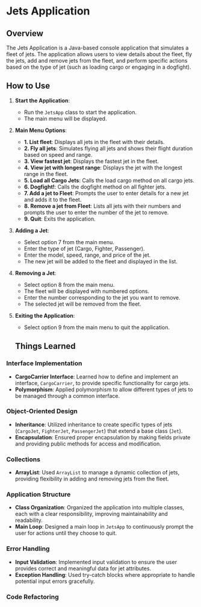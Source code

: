 
# Jets Application

## Overview

The Jets Application is a Java-based console application that simulates a fleet of jets. The application allows users to view details about the fleet, fly the jets, add and remove jets from the fleet, and perform specific actions based on the type of jet (such as loading cargo or engaging in a dogfight).



## How to Use

1. **Start the Application**:
   - Run the `JetsApp` class to start the application.
   - The main menu will be displayed.

2. **Main Menu Options**:
   - **1. List fleet**: Displays all jets in the fleet with their details.
   - **2. Fly all jets**: Simulates flying all jets and shows their flight duration based on speed and range.
   - **3. View fastest jet**: Displays the fastest jet in the fleet.
   - **4. View jet with longest range**: Displays the jet with the longest range in the fleet.
   - **5. Load all Cargo Jets**: Calls the load cargo method on all cargo jets.
   - **6. Dogfight!**: Calls the dogfight method on all fighter jets.
   - **7. Add a jet to Fleet**: Prompts the user to enter details for a new jet and adds it to the fleet.
   - **8. Remove a jet from Fleet**: Lists all jets with their numbers and prompts the user to enter the number of the jet to remove.
   - **9. Quit**: Exits the application.

3. **Adding a Jet**:
   - Select option 7 from the main menu.
   - Enter the type of jet (Cargo, Fighter, Passenger).
   - Enter the model, speed, range, and price of the jet.
   - The new jet will be added to the fleet and displayed in the list.

4. **Removing a Jet**:
   - Select option 8 from the main menu.
   - The fleet will be displayed with numbered options.
   - Enter the number corresponding to the jet you want to remove.
   - The selected jet will be removed from the fleet.

5. **Exiting the Application**:
   - Select option 9 from the main menu to quit the application.



   ## Things Learned 



### Interface Implementation

- **CargoCarrier Interface**: Learned how to define and implement an interface, `CargoCarrier`, to provide specific functionality for cargo jets.
- **Polymorphism**: Applied polymorphism to allow different types of jets to be managed through a common interface.

### Object-Oriented Design

- **Inheritance**: Utilized inheritance to create specific types of jets (`CargoJet`, `FighterJet`, `PassengerJet`) that extend a base class (`Jet`).
- **Encapsulation**: Ensured proper encapsulation by making fields private and providing public methods for access and modification.

### Collections

- **ArrayList**: Used `ArrayList` to manage a dynamic collection of jets, providing flexibility in adding and removing jets from the fleet.

### Application Structure

- **Class Organization**: Organized the application into multiple classes, each with a clear responsibility, improving maintainability and readability.
- **Main Loop**: Designed a main loop in `JetsApp` to continuously prompt the user for actions until they choose to quit.

### Error Handling

- **Input Validation**: Implemented input validation to ensure the user provides correct and meaningful data for jet attributes.
- **Exception Handling**: Used try-catch blocks where appropriate to handle potential input errors gracefully.

### Code Refactoring
